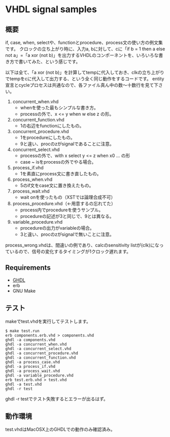 VHDL signal samples
====

## 概要
if, case, when, selectや、functionとprocedure、process文の使い方の例文集です。
クロックの立ち上がり時に、入力a, bに対して、cに「if b = 1 then a else not a」=「a xor (not b)」を出力するVHDLのコンポーネントを、いろいろな書き方で書いてみた、という感じです。

以下は全て、「a xor (not b)」を計算してtempに代入しておき、clkの立ち上がりでtempをcに代入して出力する、という全く同じ動作をするコードです。
entity宣言とcycleプロセスは共通なので、各ファイル真ん中の数〜十数行を見て下さい。

1. concurrent_when.vhd
	* whenを使った最もシンプルな書き方。
	* processの外で、x <= y when w else z の形。
2. concurrent_function.vhd
	* 1の右辺をfunctionにしたもの。
3. concurrent_procedure.vhd
	* 1をprocedureにしたもの。
	* 9と違い、procのzがsignalであることに注意。
4. concurrent_select.vhd
	* processの外で、with x select y <= z when x0 ... の形
	* case ~ isをprocessの外でやる場合。
5. process_if.vhd
	* 1を素直にprocess文に書き直したもの。
6. process_when.vhd
	* 5のif文をcase文に置き換えたもの。
7. process_wait.vhd
	* wait onを使ったもの（XSTでは論理合成不可）
8. process_procedure.vhd（←用意するの忘れてた）
	* process内でprocedureを使うサンプル。
	* procedureの記述が3と同じで、9とは異なる。
9. variable_procedure.vhd
	* procedureの出力がvariableの場合。
	* 3と違い、procのzがsignalで無いことに注意。

process_wrong.vhdは、間違いの例であり、calcのsensitivity listが(clk)になっているので、信号の変化するタイミングが1クロック遅れます。

## Requirements
* [GHDL](http://ghdl.free.fr/)
* erb
* GNU Make

## テスト
makeでtest.vhdを実行してテストします。

```
$ make test.run
erb components.erb.vhd > components.vhd
ghdl -a components.vhd
ghdl -a concurrent_when.vhd
ghdl -a concurrent_select.vhd
ghdl -a concurrent_procedure.vhd
ghdl -a concurrent_function.vhd
ghdl -a process_case.vhd
ghdl -a process_if.vhd
ghdl -a process_wait.vhd
ghdl -a variable_procedure.vhd
erb test.erb.vhd > test.vhd
ghdl -a test.vhd
ghdl -r test
```
ghdl -r testでテスト失敗するとエラーが出るはず。

## 動作環境
test.vhdはMacOSX上のGHDLでの動作のみ確認済み。
